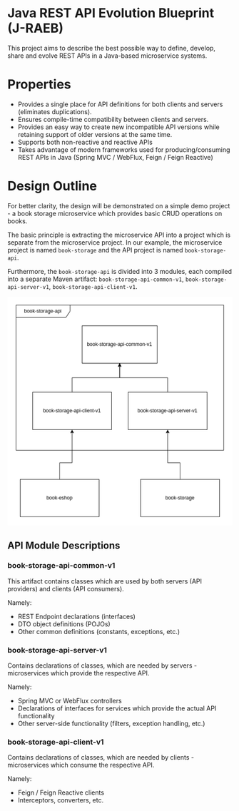# Java REST API Evolution Blueprint (J-RAEB)

This project aims to describe the best possible way to define, develop, share and evolve REST APIs in a Java-based microservice systems.

# Properties

- Provides a single place for API definitions for both clients and servers (eliminates duplications).
- Ensures compile-time compatibility between clients and servers.
- Provides an easy way to create new incompatible API versions while retaining support of older versions at the same time.
- Supports both non-reactive and reactive APIs
- Takes advantage of modern frameworks used for producing/consuming REST APIs in Java (Spring MVC / WebFlux, Feign / Feign Reactive)

# Design Outline

For better clarity, the design will be demonstrated on a simple demo project - a book storage microservice which provides basic CRUD operations on books.

The basic principle is extracting the microservice API into a project which is separate from the microservice project. In our example, the microservice project is named `book-storage` and the API project is named `book-storage-api`.

Furthermore, the `book-storage-api` is divided into 3 modules, each compiled into a separate Maven artifact: `book-storage-api-common-v1`, `book-storage-api-server-v1`, `book-storage-api-client-v1`.

![Module diagram](img/modules.png)

## API Module Descriptions

### book-storage-api-common-v1

This artifact contains classes which are used by both servers (API providers) and clients (API consumers).

Namely:

- REST Endpoint declarations (interfaces)
- DTO object definitions (POJOs)
- Other common definitions (constants, exceptions, etc.)

### book-storage-api-server-v1

Contains declarations of classes, which are needed by servers - microservices which provide the respective API.

Namely:

- Spring MVC or WebFlux controllers
- Declarations of interfaces for services which provide the actual API functionality
- Other server-side functionality (filters, exception handling, etc.)

### book-storage-api-client-v1

Contains declarations of classes, which are needed by clients - microservices which consume the respective API.

Namely:

- Feign / Feign Reactive clients
- Interceptors, converters, etc.

